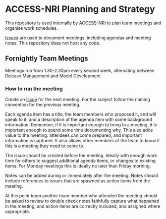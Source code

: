 # ACCESS-NRI Planning and Strategy

This repository is used internally by [ACCESS-NRI][access-nri] to plan team meetings and organise work schedules.

[Issues][issue] are used to document meetings, including agendas and meeting notes. This repository does not host any code. 

## Fornightly Team Meetings

Meetings run from 1.30-2.30pm every second week, alternating between Release Management and Model Development

### How to run the meeting

Create an [issue] for the next meeting. For the subject follow the naming convention for the previous meeting.

Each agenda item has a title, the team members who proposed it, and will speak to it, and a description of the agenda item with some background information. Remember, if it is important enough to bring to a meeting, it is important enough to spend some time documenting why. This also adds value to the meeting: attendees can come prepared, and important information is captured. It also allows other members of the team to know if this is a meeting they need to come to.

The issue should be created before the meeting. Ideally with enough work time for others to suggest additional agenda items, or changes to existing items. For Monday meetings this is ideally no later than Friday morning. 

Notes can be added during or immediately after the meeting. Notes should include references to issues that are spawned as action items from the meeting.

At this point team another team member who attended the meeting should be asked to review to double check notes faithfully capture what happened in the meeting, and action items are correctly included, and assigned where appropriate.



[access-nri]: https://www.access-nri.org.au/
[issue]: https://github.com/ACCESS-NRI/release/issues
